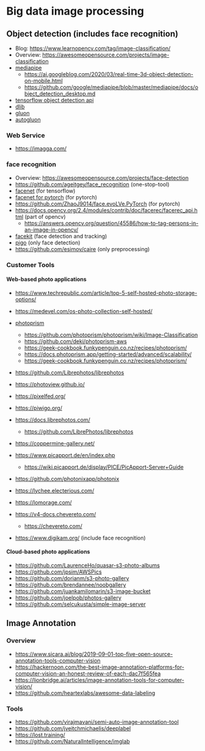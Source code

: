 # Big data image processing

## Object detection (includes face recognition)

* Blog: https://www.learnopencv.com/tag/image-classification/
* Overview: https://awesomeopensource.com/projects/image-classification
* [mediapipe](https://github.com/google/mediapipe/) 
  + https://ai.googleblog.com/2020/03/real-time-3d-object-detection-on-mobile.html
  + https://github.com/google/mediapipe/blob/master/mediapipe/docs/object_detection_desktop.md
* [tensorflow object detection api](https://github.com/tensorflow/models/tree/master/research/object_detection)
* [dlib](http://dlib.net/)
* [gluon](https://gluon-cv.mxnet.io/contents.html)
* [autogluon](https://autogluon.mxnet.io/)

### Web Service

* https://imagga.com/

### face recognition

* Overview: https://awesomeopensource.com/projects/face-detection
* https://github.com/ageitgey/face_recognition (one-stop-tool)
* [facenet](https://github.com/davidsandberg/facenet) (for tensorflow)
* [facenet for pytorch](https://github.com/timesler/facenet-pytorch) (for pytorch)
* https://github.com/ZhaoJ9014/face.evoLVe.PyTorch (for pytorch)
* https://docs.opencv.org/2.4/modules/contrib/doc/facerec/facerec_api.html (part of opencv)
  + https://answers.opencv.org/question/45586/how-to-tag-persons-in-an-image-in-opencv/
* [facekit](https://github.com/MagicJackStone/FaceKit) (face detection and tracking)
* [pigo](https://github.com/esimov/pigo) (only face detection)
* https://github.com/esimov/caire (only preprocessing)

### Customer Tools

#### Web-based photo applications

* https://www.techrepublic.com/article/top-5-self-hosted-photo-storage-options/
* https://medevel.com/os-photo-collection-self-hosted/

* [photoprism](https://github.com/photoprism/photoprism)
  + https://github.com/photoprism/photoprism/wiki/Image-Classification
  + https://github.com/deki/photoprism-aws
  + https://geek-cookbook.funkypenguin.co.nz/recipes/photoprism/
  + https://docs.photoprism.app/getting-started/advanced/scalability/
  + https://geek-cookbook.funkypenguin.co.nz/recipes/photoprism/
* https://github.com/Librephotos/librephotos
* https://photoview.github.io/
* https://pixelfed.org/
* https://piwigo.org/
* https://docs.librephotos.com/
  + https://github.com/LibrePhotos/librephotos
* https://coppermine-gallery.net/
* https://www.picapport.de/en/index.php
  + https://wiki.picapport.de/display/PICE/PicApport-Server+Guide
* https://github.com/photonixapp/photonix
* https://lychee.electerious.com/
* https://lomorage.com/
* https://v4-docs.chevereto.com/
  + https://chevereto.com/

* https://www.digikam.org/ (include face recognition)

#### Cloud-based photo applications

* https://github.com/LaurenceHo/quasar-s3-photo-albums
* https://github.com/jpsim/AWSPics
* https://github.com/dorianm/s3-photo-gallery
* https://github.com/brendannee/noobgallery
* https://github.com/juankamilomarin/s3-image-bucket
* https://github.com/joelpob/photos-gallery
* https://github.com/selcukusta/simple-image-server

## Image Annotation

### Overview

* https://www.sicara.ai/blog/2019-09-01-top-five-open-source-annotation-tools-computer-vision
* https://hackernoon.com/the-best-image-annotation-platforms-for-computer-vision-an-honest-review-of-each-dac7f565fea
* https://lionbridge.ai/articles/image-annotation-tools-for-computer-vision/
* https://github.com/heartexlabs/awesome-data-labeling

### Tools

* https://github.com/virajmavani/semi-auto-image-annotation-tool
* https://github.com/jveitchmichaelis/deeplabel
* https://lost.training/
* https://github.com/NaturalIntelligence/imglab
